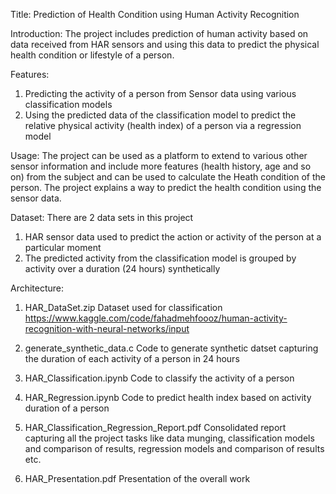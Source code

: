 Title: Prediction of Health Condition using Human Activity Recognition

Introduction: The project includes prediction of human activity based on data received from HAR sensors and using this data to predict the physical health condition or lifestyle of a person.

Features: 
1. Predicting the activity of a person from Sensor data using various classification models
2. Using the predicted data of the classification model to predict the relative physical activity (health index) of a person via a regression model

Usage: The project can be used as a platform to extend to various other sensor information and include more features (health history, age and so on) from the subject and can be used to calculate the Heath condition of the person. The project explains a way to predict the health condition using the sensor data.

Dataset: There are 2 data sets in this project
1. HAR sensor data used to predict the action or activity of the person at a particular moment
2. The predicted activity from the classification model is grouped by activity over a duration (24 hours) synthetically

Architecture:
1. HAR_DataSet.zip
  Dataset used for classification
   https://www.kaggle.com/code/fahadmehfoooz/human-activity-recognition-with-neural-networks/input
   
2. generate_synthetic_data.c
  Code to generate synthetic datset capturing the duration of each activity of a person in 24 hours
   
3. HAR_Classification.ipynb
  Code to classify the activity of a person

4. HAR_Regression.ipynb
  Code to predict health index based on activity duration of a person

5. HAR_Classification_Regression_Report.pdf
  Consolidated report capturing all the project tasks like data munging, classification models and comparison of results, regression models and comparison of results etc.

6. HAR_Presentation.pdf
  Presentation of the overall work
